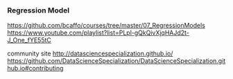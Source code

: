 ### Regression Model

https://github.com/bcaffo/courses/tree/master/07_RegressionModels
https://www.youtube.com/playlist?list=PLpl-gQkQivXjqHAJd2t-J_One_fYE55tC

community site
http://datasciencespecialization.github.io/
https://github.com/DataScienceSpecialization/DataScienceSpecialization.github.io#contributing
